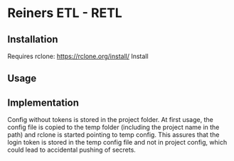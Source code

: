 # Reiners ETL - RETL

## Installation

Requires rclone: https://rclone.org/install/
Install 

## Usage



## Implementation

Config without tokens is stored in the project folder.
At first usage, the config file is copied to the temp folder (including the project name in the path) and rclone is started pointing to temp config.
This assures that the login token is stored in the temp config file and not in project config, which could lead to accidental pushing of secrets.